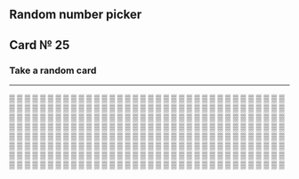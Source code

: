 ## Random number picker 

## Card № 25

### Take a random card
----
[▒](62.md) [▒](76.md) [▒](9.md) [▒](58.md) [▒](19.md) [▒](87.md) [▒](59.md) [▒](21.md) [▒](64.md) [▒](37.md) [▒](0.md) [▒](37.md) [▒](55.md) [▒](67.md) [▒](75.md) [▒](55.md) [▒](35.md) [▒](59.md) [▒](68.md) [▒](19.md) [▒](73.md) [▒](3.md) [▒](72.md) [▒](99.md) [▒](99.md) [▒](81.md) [▒](64.md) [▒](7.md) [▒](8.md) [▒](85.md) [▒](39.md) [▒](90.md) [▒](47.md) [▒](48.md) [▒](71.md) [▒](81.md) [▒](16.md) [▒](93.md) [▒](89.md) [▒](0.md) [▒](6.md) [▒](20.md) [▒](50.md) [▒](75.md) [▒](3.md) [▒](10.md) [▒](0.md) [▒](34.md) [▒](7.md) [▒](26.md) [▒](87.md) [▒](45.md) [▒](50.md) [▒](22.md) [▒](93.md) [▒](57.md) [▒](98.md) [▒](46.md) [▒](18.md) [▒](20.md) [▒](47.md) [▒](51.md) [▒](76.md) [▒](12.md) [▒](40.md) [▒](41.md) [▒](13.md) [▒](54.md) [▒](58.md) [▒](89.md) [▒](59.md) [▒](17.md) [▒](84.md) [▒](35.md) [▒](52.md) [▒](46.md) [▒](66.md) [▒](19.md) [▒](39.md) [▒](28.md) [▒](30.md) [▒](53.md) [▒](43.md) [▒](36.md) [▒](96.md) [▒](39.md) [▒](94.md) [▒](88.md) [▒](1.md) [▒](17.md) [▒](46.md) [▒](84.md) [▒](36.md) [▒](73.md) [▒](68.md) [▒](55.md) [▒](50.md) [▒](64.md) [▒](63.md) [▒](49.md) [▒](15.md) [▒](37.md) [▒](2.md) [▒](37.md) [▒](66.md) [▒](51.md) [▒](33.md) [▒](91.md) [▒](77.md) [▒](3.md) [▒](93.md) [▒](92.md) [▒](48.md) [▒](77.md) [▒](54.md) [▒](23.md) [▒](10.md) [▒](32.md) [▒](90.md) [▒](27.md) [▒](63.md) [▒](45.md) [▒](41.md) [▒](49.md) [▒](33.md) [▒](4.md) [▒](4.md) [▒](88.md) [▒](82.md) [▒](60.md) [▒](35.md) [▒](38.md) [▒](29.md) [▒](69.md) [▒](84.md) [▒](85.md) [▒](81.md) [▒](8.md) [▒](95.md) [▒](20.md) [▒](60.md) [▒](77.md) [▒](78.md) [▒](97.md) [▒](28.md) [▒](28.md) [▒](68.md) [▒](89.md) [▒](38.md) [▒](18.md) [▒](97.md) [▒](2.md) [▒](98.md) [▒](83.md) [▒](80.md) [▒](61.md) [▒](4.md) [▒](10.md) [▒](69.md) [▒](63.md) [▒](90.md) [▒](25.md) [▒](11.md) [▒](32.md) [▒](98.md) [▒](26.md) [▒](61.md) [▒](29.md) [▒](8.md) [▒](12.md) [▒](43.md) [▒](57.md) [▒](17.md) [▒](86.md) [▒](83.md) [▒](84.md) [▒](62.md) [▒](43.md) [▒](94.md) [▒](23.md) [▒](3.md) [▒](27.md) [▒](60.md) [▒](53.md) [▒](87.md) [▒](51.md) [▒](66.md) [▒](91.md) [▒](6.md) [▒](46.md) [▒](24.md) [▒](75.md) [▒](23.md) [▒](56.md) [▒](87.md) [▒](52.md) [▒](88.md) [▒](47.md) [▒](82.md) [▒](57.md) [▒](27.md) [▒](26.md) [▒](21.md) [▒](1.md) [▒](78.md) [▒](5.md) [▒](42.md) [▒](80.md) [▒](6.md) [▒](95.md) [▒](56.md) [▒](54.md) [▒](82.md) [▒](86.md) [▒](91.md) [▒](96.md) [▒](22.md) [▒](72.md) [▒](66.md) [▒](65.md) [▒](51.md) [▒](53.md) [▒](22.md) [▒](73.md) [▒](13.md) [▒](33.md) [▒](32.md) [▒](28.md) [▒](55.md) [▒](17.md) [▒](70.md) [▒](42.md) [▒](30.md) [▒](65.md) [▒](86.md) [▒](72.md) [▒](16.md) [▒](44.md) [▒](5.md) [▒](67.md) [▒](96.md) [▒](89.md) [▒](24.md) [▒](9.md) [▒](93.md) [▒](30.md) [▒](80.md) [▒](74.md) [▒](80.md) [▒](71.md) [▒](49.md) [▒](29.md) [▒](60.md) [▒](38.md) [▒](40.md) [▒](19.md) [▒](61.md) [▒](82.md) [▒](18.md) [▒](52.md) [▒](76.md) [▒](25.md) [▒](31.md) [▒](23.md) [▒](86.md) [▒](43.md) [▒](15.md) [▒](16.md) [▒](15.md) [▒](2.md) [▒](67.md) [▒](83.md) [▒](41.md) [▒](36.md) [▒](13.md) [▒](70.md) [▒](48.md) [▒](91.md) [▒](81.md) [▒](95.md) [▒](67.md) [▒](65.md) [▒](99.md) [▒](85.md) [▒](70.md) [▒](10.md) [▒](92.md) [▒](71.md) 